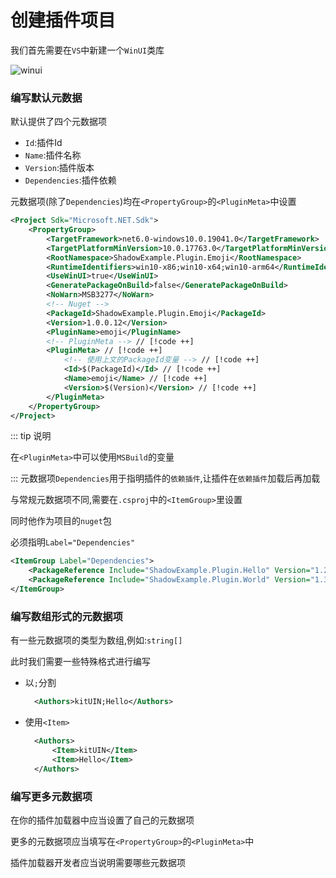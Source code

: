 # 创建插件项目

我们首先需要在`VS`中新建一个`WinUI`类库

![winui](/init/winui.png)

### 编写默认元数据

默认提供了四个元数据项
- `Id`:插件Id
- `Name`:插件名称
- `Version`:插件版本
- `Dependencies`:插件依赖

元数据项(除了`Dependencies`)均在`<PropertyGroup>`的`<PluginMeta>`中设置

```xml
<Project Sdk="Microsoft.NET.Sdk">
    <PropertyGroup>
        <TargetFramework>net6.0-windows10.0.19041.0</TargetFramework>
        <TargetPlatformMinVersion>10.0.17763.0</TargetPlatformMinVersion>
        <RootNamespace>ShadowExample.Plugin.Emoji</RootNamespace>
        <RuntimeIdentifiers>win10-x86;win10-x64;win10-arm64</RuntimeIdentifiers>
        <UseWinUI>true</UseWinUI>
        <GeneratePackageOnBuild>false</GeneratePackageOnBuild>
        <NoWarn>MSB3277</NoWarn>
        <!-- Nuget -->
        <PackageId>ShadowExample.Plugin.Emoji</PackageId>
        <Version>1.0.0.12</Version>
        <PluginName>emoji</PluginName>
        <!-- PluginMeta --> // [!code ++]
        <PluginMeta> // [!code ++]
            <!-- 使用上文的PackageId变量 --> // [!code ++]
            <Id>$(PackageId)</Id> // [!code ++]
            <Name>emoji</Name> // [!code ++]
            <Version>$(Version)</Version> // [!code ++]
        </PluginMeta>
    </PropertyGroup>
</Project>
```
::: tip 说明

在`<PluginMeta>`中可以使用`MSBuild`的变量

:::
元数据项`Dependencies`用于指明插件的`依赖插件`,让插件在`依赖插件`加载后再加载

与常规元数据项不同,需要在`.csproj`中的`<ItemGroup>`里设置

同时他作为项目的`nuget`包

必须指明`Label="Dependencies"`
```xml
<ItemGroup Label="Dependencies">
    <PackageReference Include="ShadowExample.Plugin.Hello" Version="1.2.1.2" />
    <PackageReference Include="ShadowExample.Plugin.World" Version="1.3.0.0" />
</ItemGroup>
```
### 编写数组形式的元数据项

有一些元数据项的类型为数组,例如:`string[]`

此时我们需要一些特殊格式进行编写

- 以`;`分割
  ```xml
    <Authors>kitUIN;Hello</Authors>
  ```
- 使用`<Item>`
  ```xml
    <Authors>
        <Item>kitUIN</Item>
        <Item>Hello</Item> 
    </Authors>
  ```

### 编写更多元数据项

在你的插件加载器中应当设置了自己的元数据项

更多的元数据项应当填写在`<PropertyGroup>`的`<PluginMeta>`中

插件加载器开发者应当说明需要哪些元数据项